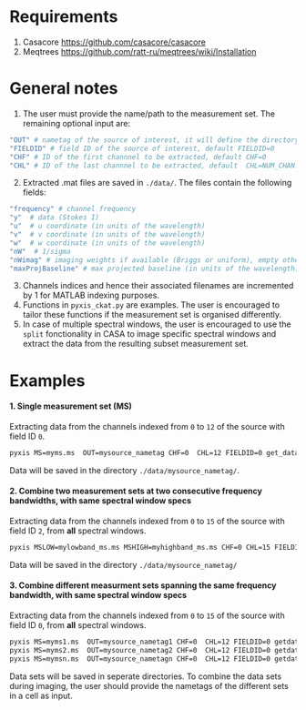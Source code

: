 # Requirements
1. Casacore https://github.com/casacore/casacore
2. Meqtrees https://github.com/ratt-ru/meqtrees/wiki/Installation

# General notes
1. The user must provide the name/path to the measurement set. The remaining optional input are:
```bash
"OUT" # nametag of the source of interest, it will define the directory of the extracted data, default OUT=""
"FIELDID" # field ID of the source of interest, default FIELDID=0
"CHF" # ID of the first channnel to be extracted, default CHF=0
"CHL" # ID of the last channnel to be extracted, default  CHL=NUM_CHAN.
```
2. Extracted .mat files are saved in `./data/`. The files contain the following fields:
```bash
"frequency" # channel frequency                       
"y"  # data (Stokes I)
"u"  # u coordinate (in units of the wavelength)
"v"  # v coordinate (in units of the wavelength)
"w"  # w coordinate (in units of the wavelength)                       
"nW"  # 1/sigma
"nWimag" # imaging weights if available (Briggs or uniform), empty otherwise
"maxProjBaseline" # max projected baseline (in units of the wavelength)
```
3. Channels indices and hence their associated filenames are incremented by 1 for MATLAB indexing purposes.
4. Functions in `pyxis_ckat.py` are examples. The user is encouraged to tailor these functions if the measurement set is organised differently.
5. In case of multiple spectral windows, the user is encouraged to use the  `split` fonctionality in CASA to image specific spectral windows and extract the data from the resulting subset measurement set.

# Examples
#### 1. Single measurement set (MS)

Extracting data from the channels indexed from  `0` to `12` of the source with field ID `0`.
```bash
pyxis MS=myms.ms  OUT=mysource_nametag CHF=0  CHL=12 FIELDID=0 get_data_ms
```
Data will be saved in the directory `./data/mysource_nametag/`.

#### 2. Combine two measurement sets at two consecutive frequency bandwidths, with same spectral window specs
Extracting data from the channels indexed from  `0` to `15` of the source with field ID `2`, from **all** spectral windows.
```bash
pyxis MSLOW=mylowband_ms.ms MSHIGH=myhighband_ms.ms CHF=0 CHL=15 FIELDID=2 OUT=mysource_nametag getdata_ms_concat_bandwidth
```
 Data will be saved in the directory `./data/mysource_nametag/`
#### 3. Combine different measurment sets spanning the same frequency bandwidth, with same spectral window specs
Extracting data from the channels indexed from  `0` to `15` of the source with field ID `0`, from **all** spectral windows.

```bash
pyxis MS=myms1.ms  OUT=mysource_nametag1 CHF=0  CHL=12 FIELDID=0 getdata_ms
pyxis MS=myms2.ms  OUT=mysource_nametag2 CHF=0  CHL=12 FIELDID=0 getdata_ms
pyxis MS=mymsn.ms  OUT=mysource_nametagn CHF=0  CHL=12 FIELDID=0 getdata_ms
```
 Data sets will be saved in seperate directories. To combine the data sets during imaging, the user should provide the nametags of the different sets in a cell as input.
